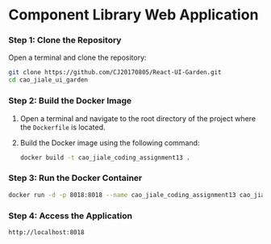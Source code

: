 # Component Library Web Application


### Step 1: Clone the Repository

Open a terminal and clone the repository:

```bash
git clone https://github.com/CJ20170805/React-UI-Garden.git
cd cao_jiale_ui_garden
```

### Step 2: Build the Docker Image

1. Open a terminal and navigate to the root directory of the project where the `Dockerfile` is located.
2. Build the Docker image using the following command:

   ```bash
   docker build -t cao_jiale_coding_assignment13 .
   ```

### Step 3: Run the Docker Container

  ```bash
  docker run -d -p 8018:8018 --name cao_jiale_coding_assignment13 cao_jiale_coding_assignment13
  ```

### Step 4: Access the Application
  ```bash
  http://localhost:8018
  ```
